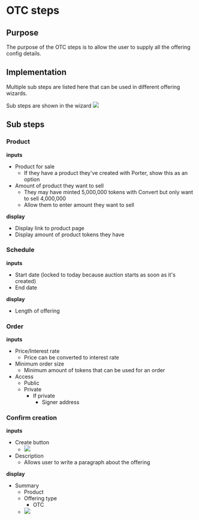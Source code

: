 # OTC steps

## Purpose

The purpose of the OTC steps is to allow the user to supply all the offering config details.

## Implementation

Multiple sub steps are listed here that can be used in different offering wizards.

Sub steps are shown in the wizard
![](../../../assets/balancer/wizard_steps.png)

## Sub steps

### Product

**inputs**

- Product for sale
  - If they have a product they've created with Porter, show this as an option
- Amount of product they want to sell
  - They may have minted 5,000,000 tokens with Convert but only want to sell 4,000,000
  - Allow them to enter amount they want to sell

**display**

- Display link to product page
- Display amount of product tokens they have

### Schedule

**inputs**

- Start date (locked to today because auction starts as soon as it's created)
- End date

**display**

- Length of offering

### Order

**inputs**

- Price/Interest rate
  - Price can be converted to interest rate
- Minimum order size
  - Minimum amount of tokens that can be used for an order
- Access
  - Public
  - Private
    - If private
      - Signer address

### Confirm creation

**inputs**

- Create button
  - ![](../../../assets/balancer/approve_steps.png)
- Description
  - Allows user to write a paragraph about the offering

**display**

- Summary
  - Product
  - Offering type
    - OTC
  - ![](../../../assets/balancer/pool_summary.png)

